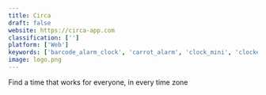```yaml
---
title: Circa
draft: false 
website: https://circa-app.com
classification: ['']
platform: ['Web']
keywords: ['barcode_alarm_clock', 'carrot_alarm', 'clock_mini', 'clocker', 'every_time_zone', 'flagtimes', 'homeslice', 'klok', 'onetime', 'shift', 'spacetime', 'teamwatch', 'there', 'time.is', 'timezown', 'wander', 'waqt', 'world_clock_ios_8_widget', 'zonerly', 'tinytimesheet']
image: logo.png
---
```

Find a time that works for everyone, in every time zone